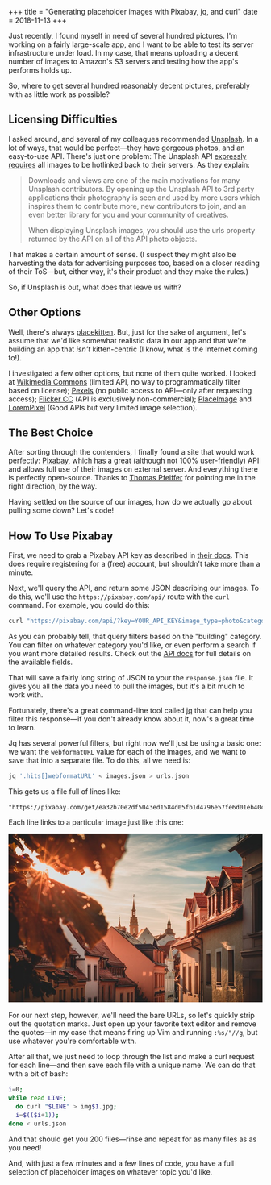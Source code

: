 +++
title = "Generating placeholder images with Pixabay, jq, and curl"
date = 2018-11-13
+++

Just recently, I found myself in need of several hundred pictures.  I'm working on a fairly large-scale app, and I want to be able to test its server infrastructure under load.  In my case, that means uploading a decent number of images to Amazon's S3 servers and testing how the app's performs holds up.

So, where to get several hundred reasonably decent pictures, preferably with as little work as possible?

## Licensing Difficulties
I asked around, and several of my colleagues recommended [Unsplash](https://unsplash.com/).  In a lot of ways, that would be perfect—they have gorgeous photos, and an easy-to-use API.  There's just one problem: The Unsplash API [expressly requires](https://medium.com/unsplash/unsplash-api-guidelines-hotlinking-images-6c6b51030d2a) all images to be hotlinked back to their servers.  As they explain:

> Downloads and views are one of the main motivations for many Unsplash contributors. By opening up the Unsplash API to 3rd party applications their photography is seen and used by more users which inspires them to contribute more, new contributors to join, and an even better library for you and your community of creatives.
>
> When displaying Unsplash images, you should use the urls property returned by the API on all of the API photo objects.

That makes a certain amount of sense.  (I suspect they might also be harvesting the data for advertising purposes too, based on a closer reading of their ToS—but, either way, it's their product and they make the rules.)

So, if Unsplash is out, what does that leave us with?

## Other Options
Well, there's always [placekitten](placekitten.com/).  But, just for the sake of argument, let's assume that we'd like somewhat realistic data in our app and that we're building an app that *isn't* kitten-centric (I know, what is the Internet coming to!).

I investigated a few other options, but none of them quite worked.  I looked at [Wikimedia Commons](https://tools.wmflabs.org/magnus-toolserver/commonsapi.php) (limited API, no way to programmatically filter based on license); [Pexels](https://www.pexels.com/) (no public access to API—only after requesting access); [Flicker CC](https://www.flickr.com/creativecommons/) (API is exclusively non-commercial); [PlaceImage](http://placeimg.com/) and [LoremPixel](http://lorempixel.com/) (Good APIs but very limited image selection).

## The Best Choice
After sorting through the contenders, I finally found a site that would work perfectly: [Pixabay](https://pixabay.com/), which has a great (although not 100% user-friendly) API and allows full use of their images on external server.  And everything there is perfectly open-source.  Thanks to [Thomas Pfeiffer](https://fosstodon.org/@colomar) for pointing me in the right direction, by the way.

Having settled on the source of our images, how do we actually go about pulling some down?  Let's code!

<!-- more -->

## How To Use Pixabay
First, we need to grab a Pixabay API key as described in [their docs](https://pixabay.com/api/docs/).  This does require registering for a (free) account, but shouldn't take more than a minute.

Next, we'll query the API, and return some JSON describing our images.  To do this, we'll use the `https://pixabay.com/api/` route with the `curl` command.  For example, you could do this:

```bash
curl "https://pixabay.com/api/?key=YOUR_API_KEY&image_type=photo&category=buildings&per_page=200&page=1" > response.json
```

As you can probably tell, that query filters based on the "building" category.  You can filter on whatever category you'd like, or even perform a search if you want more detailed results.  Check out the [API docs](https://pixabay.com/api/docs/) for full details on the available fields.

That will save a fairly long string of JSON to your the `response.json` file.  It gives you all the data you need to pull the images, but it's a bit much to work with. 

Fortunately, there's a great command-line tool called [jq](https://stedolan.github.io/jq/) that can help you filter this response—if you don't already know about it, now's a great time to learn.

Jq has several powerful filters, but right now we'll just be using a basic one:
we want the `webformatURL` value for each of the images, and we want to save that into a separate file.  To do this, all we need is:

```bash
jq '.hits[]webformatURL' < images.json > urls.json
```

This gets us a file full of lines like:
```
"https://pixabay.com/get/ea32b70e2df5043ed1584d05fb1d4796e57fe6d01eb40c4090f4c378a2e9b1b1df_640.jpg"
```

Each line links to a particular image just like this one:

![Placeholder image](img.jpg)

For our next step, however, we'll need the bare URLs, so let's quickly strip out the quotation marks.  Just open up your favorite text editor and remove the quotes—in my case that means firing up Vim and running `:%s/"//g`, but use whatever you're comfortable with.

After all that, we just need to loop through the list and make a curl request for each line—and then save each file with a unique name.  We can do that with a bit of bash:

```bash
i=0;
while read LINE;
  do curl "$LINE" > img$1.jpg;
  i=$(($i+1));
done < urls.json
```

And that should get you 200 files—rinse and repeat for as many files as as you need!

And, with just a few minutes and a few lines of code, you have a full selection of placeholder images on whatever topic you'd like.

